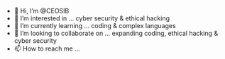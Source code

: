 - 👋 Hi, I’m @CEOSIB
- 👀 I’m interested in ... cyber security & ethical hacking
- 🌱 I’m currently learning ... coding & complex languages
- 💞️ I’m looking to collaborate on ... expanding coding, ethical hacking & cyber security
- 📫 How to reach me ...

<!---
CEOSIB/CEOSIB is a ✨ special ✨ repository because its `README.md` (this file) appears on your GitHub profile.
You can click the Preview link to take a look at your changes.
--->
